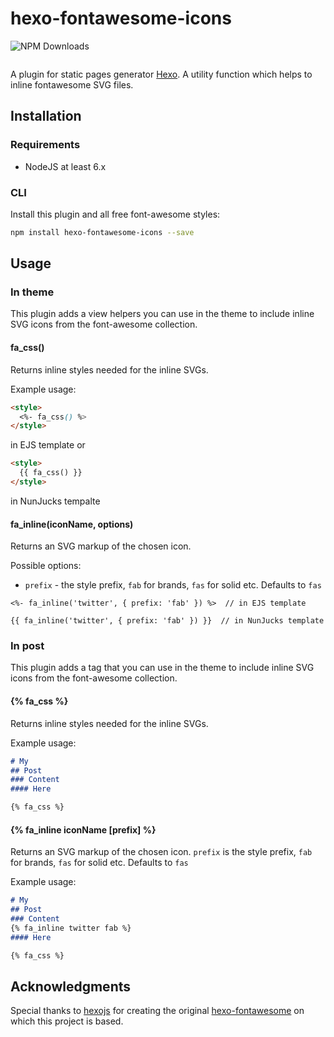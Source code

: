 # hexo-fontawesome-icons

![NPM Downloads](https://img.shields.io/npm/dm/hexo-fontawesome-icons)

<a href="https://www.npmjs.com/package/hexo-fontawesome-icons"><img alt="" src="https://img.shields.io/npm/dm/hexo-fontawesome-icons
"></a>

A plugin for static pages generator [Hexo](https://github.com/hexojs/hexo).
A utility function which helps to inline fontawesome SVG files.

## Installation

### Requirements

- NodeJS at least 6.x

### CLI

Install this plugin and all free font-awesome styles:

```bash
npm install hexo-fontawesome-icons --save
```

## Usage

### In theme

This plugin adds a view helpers you can use in the theme to include inline SVG icons
from the font-awesome collection.

#### fa_css()

Returns inline styles needed for the inline SVGs.

Example usage:

```html
<style>
  <%- fa_css() %>
</style>
```

in EJS template or

```html
<style>
  {{ fa_css() }}
</style>
```

in NunJucks tempalte

#### fa_inline(iconName, options)

Returns an SVG markup of the chosen icon.

Possible options:

- `prefix` - the style prefix, `fab` for brands, `fas` for solid etc. Defaults to `fas`

```ejs
<%- fa_inline('twitter', { prefix: 'fab' }) %>  // in EJS template
```

```njk
{{ fa_inline('twitter', { prefix: 'fab' }) }}  // in NunJucks template
```

### In post

This plugin adds a tag that you can use in the theme to include inline SVG icons
from the font-awesome collection.

#### {% fa_css %}

Returns inline styles needed for the inline SVGs.

Example usage:

```md
# My
## Post
### Content
#### Here

{% fa_css %}
```

#### {% fa_inline iconName [prefix] %}

Returns an SVG markup of the chosen icon.
`prefix` is the style prefix, `fab` for brands, `fas` for solid etc. Defaults to `fas`

Example usage:

```md
# My
## Post
### Content
{% fa_inline twitter fab %}
#### Here

{% fa_css %}
```

## Acknowledgments

Special thanks to [hexojs](https://github.com/hexojs) for creating the original [hexo-fontawesome](https://github.com/hexojs/hexo-fontawesome) on which this project is based.

